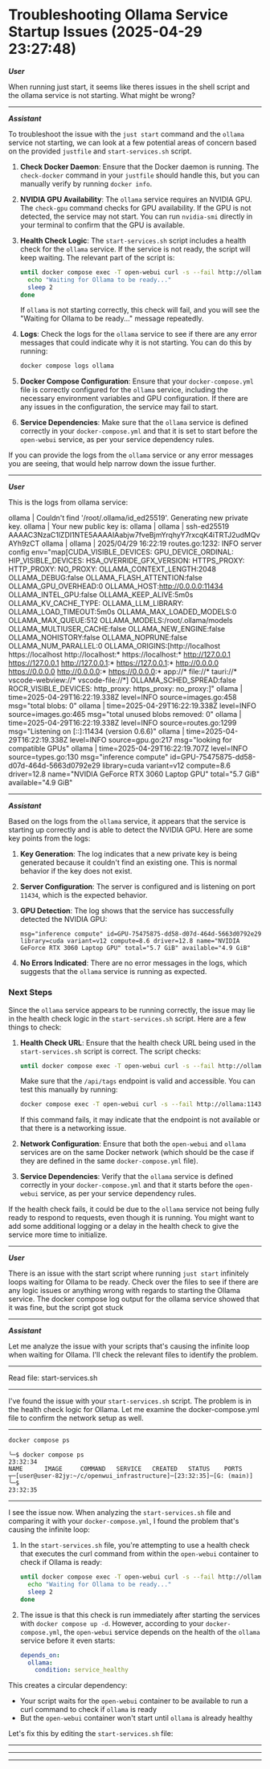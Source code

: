 <!-- Generated by SpecStory -->

# Troubleshooting Ollama Service Startup Issues (2025-04-29 23:27:48)

_**User**_

When running just start, it seems like theres issues in the shell script and the ollama service is not starting. What might be wrong?

---

_**Assistant**_

To troubleshoot the issue with the `just start` command and the `ollama` service not starting, we can look at a few potential areas of concern based on the provided `justfile` and `start-services.sh` script.

1. **Check Docker Daemon**: Ensure that the Docker daemon is running. The `check-docker` command in your `justfile` should handle this, but you can manually verify by running `docker info`.

2. **NVIDIA GPU Availability**: The `ollama` service requires an NVIDIA GPU. The `check-gpu` command checks for GPU availability. If the GPU is not detected, the service may not start. You can run `nvidia-smi` directly in your terminal to confirm that the GPU is available.

3. **Health Check Logic**: The `start-services.sh` script includes a health check for the `ollama` service. If the service is not ready, the script will keep waiting. The relevant part of the script is:
   ```bash
   until docker compose exec -T open-webui curl -s --fail http://ollama:11434/api/tags >/dev/null 2>&1; do
     echo "Waiting for Ollama to be ready..."
     sleep 2
   done
   ```
   If `ollama` is not starting correctly, this check will fail, and you will see the "Waiting for Ollama to be ready..." message repeatedly.

4. **Logs**: Check the logs for the `ollama` service to see if there are any error messages that could indicate why it is not starting. You can do this by running:
   ```bash
   docker compose logs ollama
   ```

5. **Docker Compose Configuration**: Ensure that your `docker-compose.yml` file is correctly configured for the `ollama` service, including the necessary environment variables and GPU configuration. If there are any issues in the configuration, the service may fail to start.

6. **Service Dependencies**: Make sure that the `ollama` service is defined correctly in your `docker-compose.yml` and that it is set to start before the `open-webui` service, as per your service dependency rules.

If you can provide the logs from the `ollama` service or any error messages you are seeing, that would help narrow down the issue further.

---

_**User**_

This is the logs from ollama service:

ollama  | Couldn't find '/root/.ollama/id_ed25519'. Generating new private key.
ollama  | Your new public key is:
ollama  |
ollama  | ssh-ed25519 AAAAC3NzaC1lZDI1NTE5AAAAIAabjw7fveBjmYrqhyY7rxcqK4iTRTJ2udMQvAYh9zCT
ollama  |
ollama  | 2025/04/29 16:22:19 routes.go:1232: INFO server config env="map[CUDA_VISIBLE_DEVICES: GPU_DEVICE_ORDINAL: HIP_VISIBLE_DEVICES: HSA_OVERRIDE_GFX_VERSION: HTTPS_PROXY: HTTP_PROXY: NO_PROXY: OLLAMA_CONTEXT_LENGTH:2048 OLLAMA_DEBUG:false OLLAMA_FLASH_ATTENTION:false OLLAMA_GPU_OVERHEAD:0 OLLAMA_HOST:http://0.0.0.0:11434 OLLAMA_INTEL_GPU:false OLLAMA_KEEP_ALIVE:5m0s OLLAMA_KV_CACHE_TYPE: OLLAMA_LLM_LIBRARY: OLLAMA_LOAD_TIMEOUT:5m0s OLLAMA_MAX_LOADED_MODELS:0 OLLAMA_MAX_QUEUE:512 OLLAMA_MODELS:/root/.ollama/models OLLAMA_MULTIUSER_CACHE:false OLLAMA_NEW_ENGINE:false OLLAMA_NOHISTORY:false OLLAMA_NOPRUNE:false OLLAMA_NUM_PARALLEL:0 OLLAMA_ORIGINS:[http://localhost https://localhost http://localhost:* https://localhost:* http://127.0.0.1 https://127.0.0.1 http://127.0.0.1:* https://127.0.0.1:* http://0.0.0.0 https://0.0.0.0 http://0.0.0.0:* https://0.0.0.0:* app://* file://* tauri://* vscode-webview://* vscode-file://*] OLLAMA_SCHED_SPREAD:false ROCR_VISIBLE_DEVICES: http_proxy: https_proxy: no_proxy:]"
ollama  | time=2025-04-29T16:22:19.338Z level=INFO source=images.go:458 msg="total blobs: 0"
ollama  | time=2025-04-29T16:22:19.338Z level=INFO source=images.go:465 msg="total unused blobs removed: 0"
ollama  | time=2025-04-29T16:22:19.338Z level=INFO source=routes.go:1299 msg="Listening on [::]:11434 (version 0.6.6)"
ollama  | time=2025-04-29T16:22:19.338Z level=INFO source=gpu.go:217 msg="looking for compatible GPUs"
ollama  | time=2025-04-29T16:22:19.707Z level=INFO source=types.go:130 msg="inference compute" id=GPU-75475875-dd58-d07d-464d-5663d0792e29 library=cuda variant=v12 compute=8.6 driver=12.8 name="NVIDIA GeForce RTX 3060 Laptop GPU" total="5.7 GiB" available="4.9 GiB"

---

_**Assistant**_

Based on the logs from the `ollama` service, it appears that the service is starting up correctly and is able to detect the NVIDIA GPU. Here are some key points from the logs:

1. **Key Generation**: The log indicates that a new private key is being generated because it couldn't find an existing one. This is normal behavior if the key does not exist.

2. **Server Configuration**: The server is configured and is listening on port `11434`, which is the expected behavior.

3. **GPU Detection**: The log shows that the service has successfully detected the NVIDIA GPU:
   ```
   msg="inference compute" id=GPU-75475875-dd58-d07d-464d-5663d0792e29 library=cuda variant=v12 compute=8.6 driver=12.8 name="NVIDIA GeForce RTX 3060 Laptop GPU" total="5.7 GiB" available="4.9 GiB"
   ```

4. **No Errors Indicated**: There are no error messages in the logs, which suggests that the `ollama` service is running as expected.

### Next Steps

Since the `ollama` service appears to be running correctly, the issue may lie in the health check logic in the `start-services.sh` script. Here are a few things to check:

1. **Health Check URL**: Ensure that the health check URL being used in the `start-services.sh` script is correct. The script checks:
   ```bash
   until docker compose exec -T open-webui curl -s --fail http://ollama:11434/api/tags >/dev/null 2>&1; do
   ```
   Make sure that the `/api/tags` endpoint is valid and accessible. You can test this manually by running:
   ```bash
   docker compose exec -T open-webui curl -s --fail http://ollama:11434/api/tags
   ```
   If this command fails, it may indicate that the endpoint is not available or that there is a networking issue.

2. **Network Configuration**: Ensure that both the `open-webui` and `ollama` services are on the same Docker network (which should be the case if they are defined in the same `docker-compose.yml` file).

3. **Service Dependencies**: Verify that the `ollama` service is defined correctly in your `docker-compose.yml` and that it starts before the `open-webui` service, as per your service dependency rules.

If the health check fails, it could be due to the `ollama` service not being fully ready to respond to requests, even though it is running. You might want to add some additional logging or a delay in the health check to give the service more time to initialize.

---

_**User**_

There is an issue with the start script where running `just start` infinitely loops waiting for Ollama to be ready. Check over the files to see if there are any logic issues or anything wrong with regards to starting the Ollama service. The docker compose log output for the ollama service showed that it was fine, but the script got stuck

---

_**Assistant**_

Let me analyze the issue with your scripts that's causing the infinite loop when waiting for Ollama. I'll check the relevant files to identify the problem.

---

Read file: start-services.sh

---

I've found the issue with your `start-services.sh` script. The problem is in the health check logic for Ollama. Let me examine the docker-compose.yml file to confirm the network setup as well.

---

```bash
docker compose ps
```

```
╰─$ docker compose ps                                                   23:32:34
NAME      IMAGE     COMMAND   SERVICE   CREATED   STATUS    PORTS
┬─[user@user-82jy:~/c/openwui_infrastructure]─[23:32:35]─[G: (main)]
╰─$                                                                     23:32:35
```

---

I see the issue now. When analyzing the `start-services.sh` file and comparing it with your `docker-compose.yml`, I found the problem that's causing the infinite loop:

1. In the `start-services.sh` file, you're attempting to use a health check that executes the curl command from within the `open-webui` container to check if Ollama is ready:
   ```bash
   until docker compose exec -T open-webui curl -s --fail http://ollama:11434/api/tags >/dev/null 2>&1; do
     echo "Waiting for Ollama to be ready..."
     sleep 2
   done
   ```

2. The issue is that this check is run immediately after starting the services with `docker compose up -d`. However, according to your `docker-compose.yml`, the `open-webui` service depends on the health of the `ollama` service before it even starts:
   ```yaml
   depends_on:
     ollama:
       condition: service_healthy
   ```

This creates a circular dependency:
- Your script waits for the `open-webui` container to be available to run a curl command to check if `ollama` is ready
- But the `open-webui` container won't start until `ollama` is already healthy

Let's fix this by editing the `start-services.sh` file:

---



---



---

